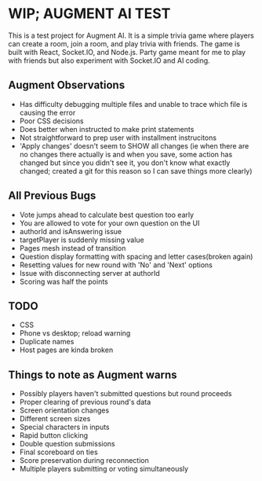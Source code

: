 # WIP; AUGMENT AI TEST

This is a test project for Augment AI. It is a simple trivia game where players can create a room, join a room, and play trivia with friends. The game is built with React, Socket.IO, and Node.js. Party game meant for me to play with friends but also experiment with Socket.IO and AI coding.

## Augment Observations

- Has difficulty debugging multiple files and unable to trace which file is causing the error
- Poor CSS decisions
- Does better when instructed to make print statements
- Not straightforward to prep user with installment instrucitons
- 'Apply changes' doesn't seem to SHOW all changes (ie when there are no changes there actually is and when you save, some action has changed but since you didn't see it, you don't know what exactly changed; created a git for this reason so I can save things more clearly)

## All Previous Bugs
- Vote jumps ahead to calculate best question too early
- You are allowed to vote for your own question on the UI
- authorId and isAnswering issue
- targetPlayer is suddenly missing value
- Pages mesh instead of transition
- Question display formatting with spacing and letter cases(broken again)
- Resetting values for new round with 'No' and 'Next' options
- Issue with disconnecting server at authorId
- Scoring was half the points

## TODO
- CSS
- Phone vs desktop; reload warning
- Duplicate names
- Host pages are kinda broken

## Things to note as Augment warns
- Possibly players haven't submitted questions but round proceeds
- Proper clearing of previous round's data
- Screen orientation changes
- Different screen sizes
- Special characters in inputs
- Rapid button clicking
- Double question submissions
- Final scoreboard on ties
- Score preservation during reconnection
- Multiple players submitting or voting simultaneously
